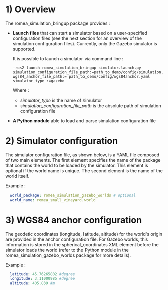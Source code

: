 # 1) Overview #

The romea_simulation_bringup package provides  : 

 - **Launch files**  that can start a simulator based on a user-specified configuration files (see the next section for an overview of the simulation configuration files). Currently, only the Gazebo simulator is supported.

   It is possible to launch a simulator via command line : 

    ```console
    -ros2 launch romea_simulation_bringup simulator.launch.py simulation_configuration_file_path:=path_to_demo/config/simulation.yaml  wgs84_anchor_file_path:= path_to_demo/config/wgs84anchor.yaml simulator_type :=gazebo
    ```

   Where :

   - *simulator_type* is the name of simulator 
   - *simulation_configuration_file_path* is the absolute path of simulation configuration file    

 - **A Python module** able to load and parse simulation configuration file 


# 2) Simulator configuration #

The simulator configuration file, as shown below, is a YAML file composed of two main elements. The first element specifies the name of the package that contains the world to be loaded by the simulator. This element is optional if the world name is unique. The second element is the name of the world itself.

Example :
```yaml
  world_package: romea_simulation_gazebo_worlds # optional 
  world_name: romea_small_vineyard.world
```

# 3) WGS84 anchor configuration #

The geodetic coordinates (longitude, latitude, altitude) for the world's origin are provided in the anchor configuration file. For Gazebo worlds, this information is stored in the spherical_coordinates XML element before the simulator loads the world (refer to the Python module in the romea_simulation_gazebo_worlds package for more details).  

Example :
```yaml
  latitude: 45.76265802 #degree
  longitude: 3.11000985 #degree
  altitude: 405.839 #m
```
